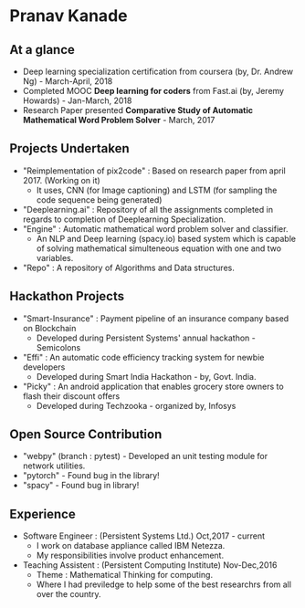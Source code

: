 # Pranav Kanade

## At a glance
* Deep learning specialization certification from coursera (by, Dr. Andrew Ng) - March-April, 2018
* Completed MOOC **Deep learning for coders** from Fast.ai (by, Jeremy Howards) - Jan-March, 2018
* Research Paper presented **Comparative Study of Automatic Mathematical Word Problem Solver** - March, 2017

## Projects Undertaken
* "Reimplementation of pix2code" : Based on research paper from april 2017. (Working on it)
    * It uses, CNN (for Image captioning) and LSTM (for sampling the code sequence being generated)
* "Deeplearning.ai" : Repository of all the assignments completed in regards to completion of Deeplearning Specialization.
* "Engine" : Automatic mathematical word problem solver and classifier.
    * An NLP and Deep learning (spacy.io) based system which is capable of solving mathematical simulteneous equation with one and two variables.
* "Repo" : A repository of Algorithms and Data structures.

## Hackathon Projects
* "Smart-Insurance" : Payment pipeline of an insurance company based on Blockchain
    * Developed during Persistent Systems' annual hackathon - Semicolons
* "Effi" : An automatic code efficiency tracking system for newbie developers
    * Developed during Smart India Hackathon - by, Govt. India.
* "Picky" : An android application that enables grocery store owners to flash their discount offers
    * Developed during Techzooka - organized by, Infosys

## Open Source Contribution 
* "webpy" (branch : pytest) - Developed an unit testing module for network utilities.
* "pytorch" - Found bug in the library!
* "spacy" - Found bug in library!

## Experience
* Software Engineer : (Persistent Systems Ltd.)  Oct,2017 - current
    * I work on database appliance called IBM Netezza.
    * My responsibilities involve product enhancement.
* Teaching Assistent : (Persistent Computing Institute) Nov-Dec,2016
    * Theme : Mathematical Thinking for computing.
    * Where I had previledge to help some of the best researchrs from all over the country.